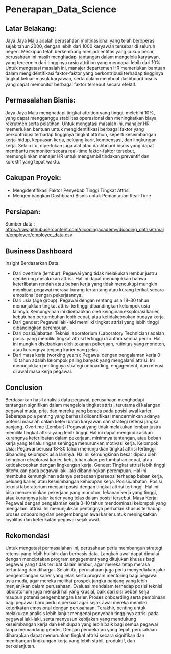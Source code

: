 # Penerapan_Data_Science
## Latar Belakang:
Jaya Jaya Maju adalah perusahaan multinasional yang telah beroperasi sejak tahun 2000, dengan lebih dari 1000 karyawan tersebar di seluruh negeri. Meskipun telah berkembang menjadi entitas yang cukup besar, perusahaan ini masih menghadapi tantangan dalam mengelola karyawan, yang tercermin dari tingginya rasio attrition yang mencapai lebih dari 10%. Untuk mengatasi masalah ini, manajer departemen HR memerlukan bantuan dalam mengidentifikasi faktor-faktor yang berkontribusi terhadap tingginya tingkat keluar-masuk karyawan, serta dalam membuat dashboard bisnis yang dapat memonitor berbagai faktor tersebut secara efektif.
## Permasalahan Bisnis:
Jaya Jaya Maju menghadapi tingkat attrition yang tinggi, melebihi 10%, yang dapat mengganggu stabilitas operasional dan meningkatkan biaya rekrutmen serta pelatihan. Untuk mengatasi masalah ini, manajer HR memerlukan bantuan untuk mengidentifikasi berbagai faktor yang berkontribusi terhadap tingginya tingkat attrition, seperti keseimbangan kerja-hidup, kepuasan kerja, peluang karir, kompensasi, dan lingkungan kerja. Selain itu, diperlukan juga alat atau dashboard bisnis yang dapat membantu memonitor secara real-time faktor-faktor tersebut, memungkinkan manajer HR untuk mengambil tindakan preventif dan korektif yang tepat waktu.
## Cakupan Proyek:
- Mengidentifikasi Faktor Penyebab Tinggi Tingkat Attrisi 
- Mengembangkan Dashboard Bisnis untuk Pemantauan Real-Time
## Persiapan:
Sumber data : https://raw.githubusercontent.com/dicodingacademy/dicoding_dataset/main/employee/employee_data.csv
## Business Dashboard
Insight Berdasarkan Data:
- Dari overtime (lembur): Pegawai yang tidak melakukan lembur justru cenderung melakukan attrisi. Hal ini dapat menunjukkan bahwa keterlibatan rendah atau beban kerja yang tidak mencukupi mungkin membuat pegawai merasa kurang tertantang atau kurang terikat secara emosional dengan pekerjaannya.
- Dari usia (age group): Pegawai dengan rentang usia 18–30 tahun menunjukkan tingkat attrisi tertinggi dibandingkan kelompok usia lainnya. Kemungkinan ini disebabkan oleh keinginan eksplorasi karier, kebutuhan pertumbuhan lebih cepat, atau ketidakcocokan budaya kerja.
- Dari gender: Pegawai laki-laki memiliki tingkat attrisi yang lebih tinggi dibandingkan perempuan.
- Dari posisi/jabatan: Teknisi laboratorium (Laboratory Technician) adalah posisi yang memiliki tingkat attrisi tertinggi di antara semua peran. Hal ini mungkin disebabkan oleh tekanan pekerjaan, rutinitas yang monoton, atau kurangnya jenjang karier yang jelas.
- Dari masa kerja (working years): Pegawai dengan pengalaman kerja 0–10 tahun adalah kelompok paling banyak yang mengalami attrisi. Ini menunjukkan pentingnya strategi onboarding, engagement, dan retensi di awal masa kerja pegawai.
## Conclusion
Berdasarkan hasil analisis data pegawai, perusahaan menghadapi tantangan signifikan dalam mengelola tingkat attrisi, terutama di kalangan pegawai muda, pria, dan mereka yang berada pada posisi awal karier. Beberapa pola penting yang berhasil diidentifikasi mencerminkan adanya potensi masalah dalam keterlibatan karyawan dan strategi retensi jangka panjang.
Overtime (Lembur): Pegawai yang tidak melakukan lembur justru memiliki tingkat attrisi yang lebih tinggi. Hal ini dapat mengindikasikan kurangnya keterlibatan dalam pekerjaan, minimnya tantangan, atau beban kerja yang terlalu ringan sehingga menurunkan motivasi kerja.
Kelompok Usia: Pegawai berusia 18–30 tahun menunjukkan tingkat attrisi tertinggi dibanding kelompok usia lainnya. Hal ini kemungkinan besar dipicu oleh keinginan eksplorasi karier, kebutuhan akan pertumbuhan cepat, atau ketidakcocokan dengan lingkungan kerja.
Gender: Tingkat attrisi lebih tinggi ditemukan pada pegawai laki-laki dibandingkan perempuan. Hal ini membuka kemungkinan adanya perbedaan persepsi terhadap beban kerja, peluang karier, atau keseimbangan kehidupan kerja.
Posisi/Jabatan: Posisi teknisi laboratorium menjadi posisi dengan tingkat attrisi tertinggi. Hal ini bisa mencerminkan pekerjaan yang monoton, tekanan kerja yang tinggi, atau kurangnya jalur karier yang jelas dalam posisi tersebut.
Masa Kerja: Pegawai dengan pengalaman kerja 0–10 tahun mendominasi kelompok yang mengalami attrisi. Ini menunjukkan pentingnya perhatian khusus terhadap proses onboarding dan pengembangan awal karier untuk meningkatkan loyalitas dan keterikatan pegawai sejak awal.
## Rekomendasi
Untuk mengatasi permasalahan ini, perusahaan perlu membangun strategi retensi yang lebih holistik dan berbasis data. Langkah awal dapat dimulai dengan menciptakan program engagement yang ditujukan khusus bagi pegawai yang tidak terlibat dalam lembur, agar mereka tetap merasa tertantang dan dihargai. Selain itu, perusahaan juga perlu menyediakan jalur pengembangan karier yang jelas serta program mentoring bagi pegawai usia muda, agar mereka melihat prospek jangka panjang yang lebih menjanjikan dalam perusahaan. Evaluasi mendalam terhadap posisi teknisi laboratorium juga menjadi hal yang krusial, baik dari sisi beban kerja maupun potensi pengembangan karier. Proses onboarding serta pembinaan bagi pegawai baru perlu diperkuat agar sejak awal mereka memiliki keterikatan emosional dengan perusahaan. Terakhir, penting untuk melakukan analisis lebih lanjut mengenai penyebab tingginya attrisi pada pegawai laki-laki, serta menyusun kebijakan yang mendukung keseimbangan kerja dan kehidupan yang lebih baik bagi semua pegawai tanpa memandang gender. Dengan pendekatan yang tepat, perusahaan diharapkan dapat menurunkan tingkat attrisi secara signifikan dan membangun lingkungan kerja yang lebih stabil, produktif, dan berkelanjutan.
